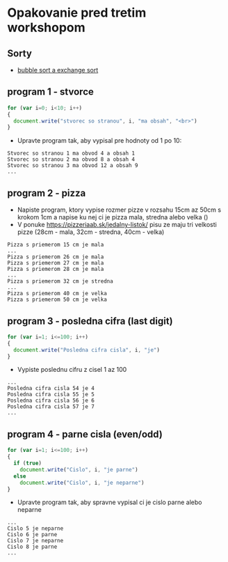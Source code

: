 # Opakovanie pred tretim workshopom

## Sorty

- [bubble sort a exchange sort](https://rawgit.valky.eu/gabonator/Education/master/2022/Programming2/sortdemo.html) 

## program 1 - stvorce

```javascript
for (var i=0; i<10; i++)
{
  document.write("stvorec so stranou", i, "ma obsah", "<br>")
}
```

- Upravte program tak, aby vypisal pre hodnoty od 1 po 10:

```
Stvorec so stranou 1 ma obvod 4 a obsah 1
Stvorec so stranou 2 ma obvod 8 a obsah 4
Stvorec so stranou 3 ma obvod 12 a obsah 9
...
```

## program 2 - pizza

- Napiste program, ktory vypise rozmer pizze v rozsahu 15cm az 50cm s krokom 1cm a napise ku nej ci je pizza mala, stredna alebo velka ()
- V ponuke https://pizzeriaab.sk/jedalny-listok/ pisu ze maju tri velkosti pizze (28cm - mala, 32cm - stredna, 40cm - velka)

```
Pizza s priemerom 15 cm je mala
...
Pizza s priemerom 26 cm je mala
Pizza s priemerom 27 cm je mala
Pizza s priemerom 28 cm je mala
...
Pizza s priemerom 32 cm je stredna
...
Pizza s priemerom 40 cm je velka
Pizza s priemerom 50 cm je velka
```

## program 3 - posledna cifra (last digit)

```javascript
for (var i=1; i<=100; i++)
{
  document.write("Posledna cifra cisla", i, "je")
}

```

- Vypiste poslednu cifru z cisel 1 az 100

```
...
Posledna cifra cisla 54 je 4
Posledna cifra cisla 55 je 5
Posledna cifra cisla 56 je 6
Posledna cifra cisla 57 je 7
...
```

## program 4 - parne cisla (even/odd)


```javascript
for (var i=1; i<=100; i++)
{
  if (true)
    document.write("Cislo", i, "je parne")
  else
    document.write("Cislo", i, "je neparne")
}

```

- Upravte program tak, aby spravne vypisal ci je cislo parne alebo neparne

```
...
Cislo 5 je neparne
Cislo 6 je parne
Cislo 7 je neparne
Cislo 8 je parne
...
```
